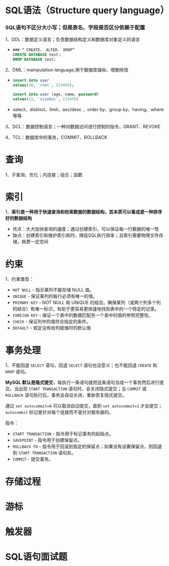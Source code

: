 # SQL语法（Structure query language）

### SQL语句不区分大小写；但是表名、字段是否区分依赖于配置

1、DDL：数据定义语言；负责数据结构定义和数据库对象定义的语言

* ```sql
  ### ” CREATE、 ALTER、 DROP“
  CREATE DATABASE test；
  DROP DATABASE test;
  
  ```

2、DML：mainpulation language;用于数据库操纵、增删除改

* ```sql
  insert into user
  values(10, 'root', 123456);
  
  insert into user (age, name, password)
  values(12, 'xiaoBai', 123456)
  ```

* select、distinct、limit、asc/desc 、order by、group by、having、where等等

3、DCL：数据控制语言；一种对数据访问进行控制的指令，GRANT、REVOKE

4、TCL：数据库中的事务，COMMIT、ROLLBACK

# 查询

1、子查询、优化；内连接；组合；函数

# 索引

1、**索引是一种用于快速查询和检索数据的数据结构，其本质可以看成是一种排序好的数据结构**

* 优点：大大加快查询的速度；通过创建索引，可以保证每一行数据的唯一性
* 缺点：创建索引和维护索引耗时，降低SQL执行效率；且索引需要物理文件存储，耗费一定空间

# 约束

1、约束类型：

- `NOT NULL` - 指示某列不能存储 NULL 值。
- `UNIQUE` - 保证某列的每行必须有唯一的值。
- `PRIMARY KEY` - NOT NULL 和 UNIQUE 的结合。确保某列（或两个列多个列的结合）有唯一标识，有助于更容易更快速地找到表中的一个特定的记录。
- `FOREIGN KEY` - 保证一个表中的数据匹配另一个表中的值的参照完整性。
- `CHECK` - 保证列中的值符合指定的条件。
- `DEFAULT` - 规定没有给列赋值时的默认值

# 事务处理

1、不能回退 `SELECT` 语句，回退 `SELECT` 语句也没意义；也不能回退 `CREATE` 和 `DROP` 语句。

**MySQL 默认是隐式提交**，每执行一条语句就把这条语句当成一个事务然后进行提交。当出现 `START TRANSACTION` 语句时，会关闭隐式提交；当 `COMMIT` 或 `ROLLBACK` 语句执行后，事务会自动关闭，重新恢复隐式提交。

通过 `set autocommit=0` 可以取消自动提交，直到 `set autocommit=1` 才会提交；`autocommit` 标记是针对每个连接而不是针对服务器的。

指令：

- `START TRANSACTION` - 指令用于标记事务的起始点。
- `SAVEPOINT` - 指令用于创建保留点。
- `ROLLBACK TO` - 指令用于回滚到指定的保留点；如果没有设置保留点，则回退到 `START TRANSACTION` 语句处。
- `COMMIT` - 提交事务。

# 存储过程



# 游标



# 触发器



# SQL语句面试题

